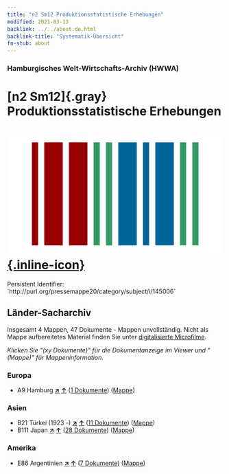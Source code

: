 ```yaml
---
title: "n2 Sm12 Produktionsstatistische Erhebungen"
modified: 2021-03-13
backlink: ../../about.de.html
backlink-title: "Systematik-Übersicht"
fn-stub: about
---
```


### Hamburgisches Welt-Wirtschafts-Archiv (HWWA)

# [n2 Sm12]{.gray}&#8201; Produktionsstatistische Erhebungen &#160; [![Wikidata](/images/Wikidata-logo.svg "Wikidata"){.inline-icon}](http://www.wikidata.org/entity/Q104710501)

<div class="hint">Persistent Identifier: `http://purl.org/pressemappe20/category/subject/i/145006`</div>







## Länder-Sacharchiv




Insgesamt 4 Mappen, 47 Dokumente - Mappen unvollständig.
Nicht als Mappe aufbereitetes Material finden Sie unter [digitalisierte Microfilme](/film/h1_sh.de.html).

_Klicken Sie "(xy Dokumente)" für die Dokumentanzeige im Viewer und "(Mappe)" für Mappeninformation._




### Europa

- A9 Hamburg [**&nearr;**](../../../geo/i/140905/about.de.html "Hamburg (alle Mappen)") [**&uarr;**](../../../geo/about.de.html#A9 "Ländersystematik") (<a href="https://pm20.zbw.eu/iiifview/folder/sh/140905,145006" title="über: Hamburg : Produktionsstatistische Erhebungen" target="_blank">1 Dokumente</a>) ([Mappe](../../../../folder/sh/1409xx/140905/1450xx/145006/about.de.html))

### Asien

- B21 Türkei (1923 -) [**&nearr;**](../../../geo/i/141111/about.de.html "Türkei (1923 -) (alle Mappen)") [**&uarr;**](../../../geo/about.de.html#B21 "Ländersystematik") (<a href="https://pm20.zbw.eu/iiifview/folder/sh/141111,145006" title="über: Türkei (1923 -) : Produktionsstatistische Erhebungen" target="_blank">11 Dokumente</a>) ([Mappe](../../../../folder/sh/1411xx/141111/1450xx/145006/about.de.html))
- B111 Japan [**&nearr;**](../../../geo/i/141272/about.de.html "Japan (alle Mappen)") [**&uarr;**](../../../geo/about.de.html#B111 "Ländersystematik") (<a href="https://pm20.zbw.eu/iiifview/folder/sh/141272,145006" title="über: Japan : Produktionsstatistische Erhebungen" target="_blank">28 Dokumente</a>) ([Mappe](../../../../folder/sh/1412xx/141272/1450xx/145006/about.de.html))

### Amerika

- E86 Argentinien [**&nearr;**](../../../geo/i/141692/about.de.html "Argentinien (alle Mappen)") [**&uarr;**](../../../geo/about.de.html#E86 "Ländersystematik") (<a href="https://pm20.zbw.eu/iiifview/folder/sh/141692,145006" title="über: Argentinien : Produktionsstatistische Erhebungen" target="_blank">7 Dokumente</a>) ([Mappe](../../../../folder/sh/1416xx/141692/1450xx/145006/about.de.html))








